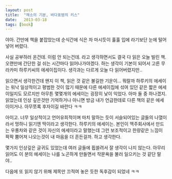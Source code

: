 ```yaml
---
layout: post
title:  "채소의 기분, 바다표범의 키스"
date:   2013-03-18
tags: [book]
---
```


  야아. 간만에 책을 붙잡았는데 순식간에 식은 차 마시듯이 훌훌 입에 라기보단 눈에 털어넣어 버렸다. 

  사실 공부하러 온건데. 이럼 안 되는건데. 라고 생각하면서도 결국 다 읽은 오늘 빌린 책. 오랜만에 간단한 걸 쉬는 시간마다 읽어나가야겠다. 하는 생각이 기본이 되어서 고른 무라카미 하루키씨의 에세이집이다. 생각과는 다르게 오늘 다 읽어버렸지만.. 

  읽으면서 생각한건데 왠지 이 책, 읽은 것 같은 불길한 기운이... 뭐랄까 하루키의 에세이는 워낙 일상적이고 평범한 것이 많기 때문에 다른 에세이집에 섞여 있던 같은 짧은 에세이일지도 모르지만 아무튼 몇몇개의 에세이는 굉장히 낯이 익었다. 아마 둘 중 하나겠지. 읽었는데 인상 깊은것만 기억하거나 아니면 방금 내가 언급한데로 다른 책의 같은 에세이이거나. 아무쪼록 후자이길 바란다 ㅋㅋ 

  아이고. 너무 일상적이고 언어유희적이며 마치 말하는 듯이 서슬되어있는 글들의 나열이라서 멍하니 읽기엔 딱이라고 생각한다. 하루키의 에세이는. 본인이 맥주회사에서 만드는 우롱차와 같은 것이 자신의 에세이라고 말했는데 그런 보조적이고 한량같은 느낌이 팍팍 뿜어져 나오는것이 내 마음을 더 흔든걸까. 하고 생각한다. 

  몇가지 인상깊은 글귀도 있었는데 여러 글들에 휩쓸려서 잘 생각이 나지 않는다. 아무리 읽어도 이 분의 에세이는 나를 노곤하게 만들면서 작문욕을 불러 일으키는 것 같단 말야.. 

  다음에 또 읽지 않기 위해 제목만 끄적여 놓은 듯한 독후감이 되었네 ㅋㅋ